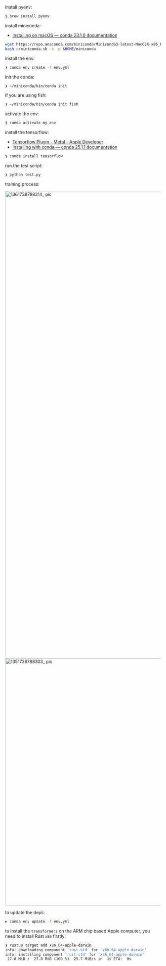 Install pyenv:

```bash
$ brew install pyenv
````

install miniconda:

- [Installing on macOS — conda 23.1.0 documentation](https://docs.conda.io/projects/conda/en/23.1.x/user-guide/install/macos.html)

```bash
wget https://repo.anaconda.com/miniconda/Miniconda3-latest-MacOSX-x86_64.sh -O ~/miniconda.sh
bash ~/miniconda.sh -b -p $HOME/miniconda
```

install the env:

```bash
❯ conda env create -f env.yml
```

init the conda:

```bash
❯ ~/miniconda/bin/conda init
```

if you are using fish:

```bash
❯ ~/miniconda/bin/conda init fish
```

activate the env:

```bash
$ conda activate my_env
```

install the tensorflow:

- [Tensorflow Plugin - Metal - Apple Developer](https://developer.apple.com/metal/tensorflow-plugin/)
- [Installing with conda — conda 25.1.1 documentation](https://docs.conda.io/projects/conda/en/stable/user-guide/concepts/installing-with-conda.html)

```bash
$ conda install tensorflow
```

run the test script:

```bash
❯ python test.py
```

training process:

<img width="1512" alt="1361739788314_ pic" src="https://github.com/user-attachments/assets/11ef8cac-6540-4d8f-9084-e20c3b10faed" />

<img width="800" alt="1351739788303_ pic" src="https://github.com/user-attachments/assets/9001ec0e-7d89-4c7d-92f2-312e91623144" />

to update the deps:

```bash
► conda env update -f env.yml
```

to install the `transformers` on the ARM chip based Apple computer, you need to install Rust `x86` firstly:

```bash
❯ rustup target add x86_64-apple-darwin                                                                                                                         (my_env) 10:37:34
info: downloading component 'rust-std' for 'x86_64-apple-darwin'
info: installing component 'rust-std' for 'x86_64-apple-darwin'
 27.8 MiB /  27.8 MiB (100 %)  25.7 MiB/s in  1s ETA:  0s
```



